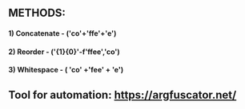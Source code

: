 ## METHODS:

#### 1) Concatenate - ('co'+'ffe'+'e')

#### 2) Reorder - ('{1}{0}'-f'ffee','co')

#### 3) Whitespace - ( 'co' +'fee' + 'e')

## Tool for automation: https://argfuscator.net/
